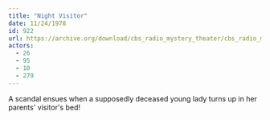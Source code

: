 ```yaml
---
title: "Night Visitor"
date: 11/24/1978
id: 922
url: https://archive.org/download/cbs_radio_mystery_theater/cbs_radio_mystery_theater-0901-0950.zip/cbs_radio_mystery_theater-0901-0950%2Fcbsrmt_0922_night_visitor.mp3
actors:
  - 26
  - 95
  - 10
  - 279
---
```

A scandal ensues when a supposedly deceased young lady turns up in her parents' visitor's bed!